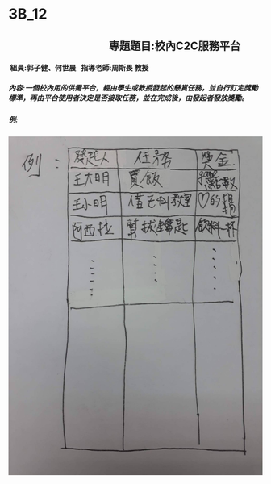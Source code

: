 # 3B_12
##                                            專題題目:校內C2C服務平台 
####  組員:郭子健、何世晨   指導老師:周斯畏 教授
##### 內容:一個校內用的供需平台，經由學生或教授發起的懸賞任務，並自行訂定獎勵標準，再由平台使用者決定是否接取任務，並在完成後，由發起者發放獎勵。


##### 例:
![](C2C圖片.JPG)
